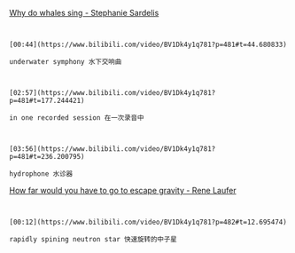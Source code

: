 [Why do whales sing - Stephanie Sardelis](https://www.bilibili.com/video/BV1Dk4y1q781?p=481)


```ad-note


[00:44](https://www.bilibili.com/video/BV1Dk4y1q781?p=481#t=44.680833)

underwater symphony 水下交响曲

```

```ad-note


[02:57](https://www.bilibili.com/video/BV1Dk4y1q781?p=481#t=177.244421)

in one recorded session 在一次录音中

```

```ad-note


[03:56](https://www.bilibili.com/video/BV1Dk4y1q781?p=481#t=236.200795)

hydrophone 水诊器

```

[How far would you have to go to escape gravity - Rene Laufer](https://www.bilibili.com/video/BV1Dk4y1q781?p=482)

```ad-note


[00:12](https://www.bilibili.com/video/BV1Dk4y1q781?p=482#t=12.695474)

rapidly spining neutron star 快速旋转的中子星

```